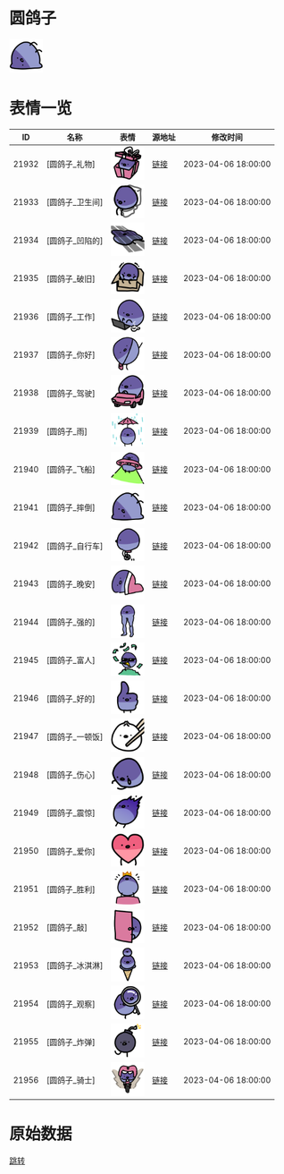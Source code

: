 # 圆鸽子

<img src="./cover.png" height="60" alt="cover" />

# 表情一览

|ID|名称|表情|源地址|修改时间|
|----|----|----|----|----|
|21932|[圆鸽子_礼物]|<img src="./pic/021932_%5B圆鸽子_礼物%5D.png" height="60" alt="礼物"/>|[链接](https://i0.hdslb.com/bfs/garb/1755d9b20bc31db95016f54ec61efd3ea1137fda.png)|2023-04-06 18:00:00|
|21933|[圆鸽子_卫生间]|<img src="./pic/021933_%5B圆鸽子_卫生间%5D.png" height="60" alt="卫生间"/>|[链接](https://i0.hdslb.com/bfs/garb/3e7eb227c358e21dd03326f613cf4e327b110cd2.png)|2023-04-06 18:00:00|
|21934|[圆鸽子_凹陷的]|<img src="./pic/021934_%5B圆鸽子_凹陷的%5D.png" height="60" alt="凹陷的"/>|[链接](https://i0.hdslb.com/bfs/garb/cb96620815a2e405d83facb224fd2975ef7dfcc0.png)|2023-04-06 18:00:00|
|21935|[圆鸽子_破旧]|<img src="./pic/021935_%5B圆鸽子_破旧%5D.png" height="60" alt="破旧"/>|[链接](https://i0.hdslb.com/bfs/garb/855b158c0f5309e065acfb3d8052e7adb95be215.png)|2023-04-06 18:00:00|
|21936|[圆鸽子_工作]|<img src="./pic/021936_%5B圆鸽子_工作%5D.png" height="60" alt="工作"/>|[链接](https://i0.hdslb.com/bfs/garb/1a2e32a14b9873e3496254e6490a64bd5c54e072.png)|2023-04-06 18:00:00|
|21937|[圆鸽子_你好]|<img src="./pic/021937_%5B圆鸽子_你好%5D.png" height="60" alt="你好"/>|[链接](https://i0.hdslb.com/bfs/garb/c1a5bc03845fc928ff3666a0c743febecb30c721.png)|2023-04-06 18:00:00|
|21938|[圆鸽子_驾驶]|<img src="./pic/021938_%5B圆鸽子_驾驶%5D.png" height="60" alt="驾驶"/>|[链接](https://i0.hdslb.com/bfs/garb/337020c08a558cf796357dba5312c7e80ba13d72.png)|2023-04-06 18:00:00|
|21939|[圆鸽子_雨]|<img src="./pic/021939_%5B圆鸽子_雨%5D.png" height="60" alt="雨"/>|[链接](https://i0.hdslb.com/bfs/garb/e92177c6738a7fc2a0ef78795e57435eee0dee79.png)|2023-04-06 18:00:00|
|21940|[圆鸽子_飞船]|<img src="./pic/021940_%5B圆鸽子_飞船%5D.png" height="60" alt="飞船"/>|[链接](https://i0.hdslb.com/bfs/garb/fb26809e66c26af03ada1c422a7545e58ffb75fa.png)|2023-04-06 18:00:00|
|21941|[圆鸽子_摔倒]|<img src="./pic/021941_%5B圆鸽子_摔倒%5D.png" height="60" alt="摔倒"/>|[链接](https://i0.hdslb.com/bfs/garb/e5c83d2a0c0805fac3f89604b33f5c2474b9763e.png)|2023-04-06 18:00:00|
|21942|[圆鸽子_自行车]|<img src="./pic/021942_%5B圆鸽子_自行车%5D.png" height="60" alt="自行车"/>|[链接](https://i0.hdslb.com/bfs/garb/4f1a4ff64ba8b344cb3324ac646a53fec106e843.png)|2023-04-06 18:00:00|
|21943|[圆鸽子_晚安]|<img src="./pic/021943_%5B圆鸽子_晚安%5D.png" height="60" alt="晚安"/>|[链接](https://i0.hdslb.com/bfs/garb/ab9665fa68ef47d8dbbe590322f4fa05240bca2d.png)|2023-04-06 18:00:00|
|21944|[圆鸽子_强的]|<img src="./pic/021944_%5B圆鸽子_强的%5D.png" height="60" alt="强的"/>|[链接](https://i0.hdslb.com/bfs/garb/13eaf5bfb778bc00fb536faff24b8e67a59abd18.png)|2023-04-06 18:00:00|
|21945|[圆鸽子_富人]|<img src="./pic/021945_%5B圆鸽子_富人%5D.png" height="60" alt="富人"/>|[链接](https://i0.hdslb.com/bfs/garb/9931a840b81238d6f1b44f2b581add5271297574.png)|2023-04-06 18:00:00|
|21946|[圆鸽子_好的]|<img src="./pic/021946_%5B圆鸽子_好的%5D.png" height="60" alt="好的"/>|[链接](https://i0.hdslb.com/bfs/garb/0e7cc961006a6a59a608939c48f95d33077af239.png)|2023-04-06 18:00:00|
|21947|[圆鸽子_一顿饭]|<img src="./pic/021947_%5B圆鸽子_一顿饭%5D.png" height="60" alt="一顿饭"/>|[链接](https://i0.hdslb.com/bfs/garb/2bff523565e022d12a56c32db14b0e336085255b.png)|2023-04-06 18:00:00|
|21948|[圆鸽子_伤心]|<img src="./pic/021948_%5B圆鸽子_伤心%5D.png" height="60" alt="伤心"/>|[链接](https://i0.hdslb.com/bfs/garb/178c2ee036a87c152882abbe22005f4824428ff9.png)|2023-04-06 18:00:00|
|21949|[圆鸽子_震惊]|<img src="./pic/021949_%5B圆鸽子_震惊%5D.png" height="60" alt="震惊"/>|[链接](https://i0.hdslb.com/bfs/garb/e3a2667275ef3ff108c1303e23ca8cd935fcc6d1.png)|2023-04-06 18:00:00|
|21950|[圆鸽子_爱你]|<img src="./pic/021950_%5B圆鸽子_爱你%5D.png" height="60" alt="爱你"/>|[链接](https://i0.hdslb.com/bfs/garb/abfcca3a8971769e5d1b854ce813b5e01154eb5e.png)|2023-04-06 18:00:00|
|21951|[圆鸽子_胜利]|<img src="./pic/021951_%5B圆鸽子_胜利%5D.png" height="60" alt="胜利"/>|[链接](https://i0.hdslb.com/bfs/garb/e944db8c8d58f86a4ef89192142e83f141bedd3a.png)|2023-04-06 18:00:00|
|21952|[圆鸽子_敲]|<img src="./pic/021952_%5B圆鸽子_敲%5D.png" height="60" alt="敲"/>|[链接](https://i0.hdslb.com/bfs/garb/918b7fb2d0dd22ebb3ef37e4ca6b253e14503e87.png)|2023-04-06 18:00:00|
|21953|[圆鸽子_冰淇淋]|<img src="./pic/021953_%5B圆鸽子_冰淇淋%5D.png" height="60" alt="冰淇淋"/>|[链接](https://i0.hdslb.com/bfs/garb/3b8358e2e2cdb8474a5c360a2061d2a36359069d.png)|2023-04-06 18:00:00|
|21954|[圆鸽子_观察]|<img src="./pic/021954_%5B圆鸽子_观察%5D.png" height="60" alt="观察"/>|[链接](https://i0.hdslb.com/bfs/garb/3c40a82a8895be6e889ce158df816e5d405a5e59.png)|2023-04-06 18:00:00|
|21955|[圆鸽子_炸弹]|<img src="./pic/021955_%5B圆鸽子_炸弹%5D.png" height="60" alt="炸弹"/>|[链接](https://i0.hdslb.com/bfs/garb/b8989807f3a57f13d6ad1141df73ca495716968c.png)|2023-04-06 18:00:00|
|21956|[圆鸽子_骑士]|<img src="./pic/021956_%5B圆鸽子_骑士%5D.png" height="60" alt="骑士"/>|[链接](https://i0.hdslb.com/bfs/garb/230135061912d41afab47d115f5c7a915c8689c2.png)|2023-04-06 18:00:00|

# 原始数据

[跳转](./raw.json)

